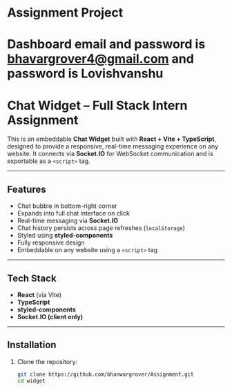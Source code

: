 ﻿# Assignment Project

 # Dashboard email and password is bhavargrover4@gmail.com and password is Lovishvanshu




 #  Chat Widget – Full Stack Intern Assignment

This is an embeddable **Chat Widget** built with **React + Vite + TypeScript**, designed to provide a responsive, real-time messaging experience on any website. It connects via **Socket.IO** for WebSocket communication and is exportable as a `<script>` tag.

---

##  Features

-  Chat bubble in bottom-right corner
-  Expands into full chat interface on click
-  Real-time messaging via **Socket.IO**
-  Chat history persists across page refreshes (`localStorage`)
-  Styled using **styled-components**
-  Fully responsive design
-  Embeddable on any website using a `<script>` tag


---

##  Tech Stack

- **React** (via Vite)
- **TypeScript**
- **styled-components**
- **Socket.IO (client only)**

---

##  Installation

1. Clone the repository:

   ```bash
   git clone https://github.com/bhanwargrover/Assignment.git
   cd widget

